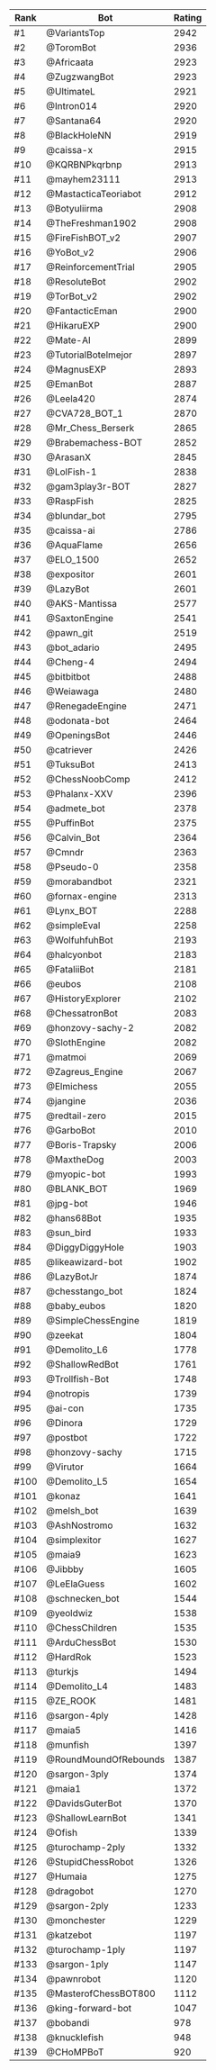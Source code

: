 Rank|Bot|Rating
---|---|---
#1|@VariantsTop|2942
#2|@ToromBot|2936
#3|@Africaata|2923
#4|@ZugzwangBot|2923
#5|@UltimateL|2921
#6|@Intron014|2920
#7|@Santana64|2920
#8|@BlackHoleNN|2919
#9|@caissa-x|2915
#10|@KQRBNPkqrbnp|2913
#11|@mayhem23111|2913
#12|@MastacticaTeoriabot|2912
#13|@Botyuliirma|2908
#14|@TheFreshman1902|2908
#15|@FireFishBOT_v2|2907
#16|@YoBot_v2|2906
#17|@ReinforcementTrial|2905
#18|@ResoluteBot|2902
#19|@TorBot_v2|2902
#20|@FantacticEman|2900
#21|@HikaruEXP|2900
#22|@Mate-AI|2899
#23|@TutorialBotelmejor|2897
#24|@MagnusEXP|2893
#25|@EmanBot|2887
#26|@Leela420|2874
#27|@CVA728_BOT_1|2870
#28|@Mr_Chess_Berserk|2865
#29|@Brabemachess-BOT|2852
#30|@ArasanX|2845
#31|@LolFish-1|2838
#32|@gam3play3r-BOT|2827
#33|@RaspFish|2825
#34|@blundar_bot|2795
#35|@caissa-ai|2786
#36|@AquaFlame|2656
#37|@ELO_1500|2652
#38|@expositor|2601
#39|@LazyBot|2601
#40|@AKS-Mantissa|2577
#41|@SaxtonEngine|2541
#42|@pawn_git|2519
#43|@bot_adario|2495
#44|@Cheng-4|2494
#45|@bitbitbot|2488
#46|@Weiawaga|2480
#47|@RenegadeEngine|2471
#48|@odonata-bot|2464
#49|@OpeningsBot|2446
#50|@catriever|2426
#51|@TuksuBot|2413
#52|@ChessNoobComp|2412
#53|@Phalanx-XXV|2396
#54|@admete_bot|2378
#55|@PuffinBot|2375
#56|@Calvin_Bot|2364
#57|@Cmndr|2363
#58|@Pseudo-0|2358
#59|@morabandbot|2321
#60|@fornax-engine|2313
#61|@Lynx_BOT|2288
#62|@simpleEval|2258
#63|@WolfuhfuhBot|2193
#64|@halcyonbot|2183
#65|@FataliiBot|2181
#66|@eubos|2108
#67|@HistoryExplorer|2102
#68|@ChessatronBot|2083
#69|@honzovy-sachy-2|2082
#70|@SlothEngine|2082
#71|@matmoi|2069
#72|@Zagreus_Engine|2067
#73|@Elmichess|2055
#74|@jangine|2036
#75|@redtail-zero|2015
#76|@GarboBot|2010
#77|@Boris-Trapsky|2006
#78|@MaxtheDog|2003
#79|@myopic-bot|1993
#80|@BLANK_BOT|1969
#81|@jpg-bot|1946
#82|@hans68Bot|1935
#83|@sun_bird|1933
#84|@DiggyDiggyHole|1903
#85|@likeawizard-bot|1902
#86|@LazyBotJr|1874
#87|@chesstango_bot|1824
#88|@baby_eubos|1820
#89|@SimpleChessEngine|1819
#90|@zeekat|1804
#91|@Demolito_L6|1778
#92|@ShallowRedBot|1761
#93|@Trollfish-Bot|1748
#94|@notropis|1739
#95|@ai-con|1735
#96|@Dinora|1729
#97|@postbot|1722
#98|@honzovy-sachy|1715
#99|@Virutor|1664
#100|@Demolito_L5|1654
#101|@konaz|1641
#102|@melsh_bot|1639
#103|@AshNostromo|1632
#104|@simplexitor|1627
#105|@maia9|1623
#106|@Jibbby|1605
#107|@LeElaGuess|1602
#108|@schnecken_bot|1544
#109|@yeoldwiz|1538
#110|@ChessChildren|1535
#111|@ArduChessBot|1530
#112|@HardRok|1523
#113|@turkjs|1494
#114|@Demolito_L4|1483
#115|@ZE_ROOK|1481
#116|@sargon-4ply|1428
#117|@maia5|1416
#118|@munfish|1397
#119|@RoundMoundOfRebounds|1387
#120|@sargon-3ply|1374
#121|@maia1|1372
#122|@DavidsGuterBot|1370
#123|@ShallowLearnBot|1341
#124|@Ofish|1339
#125|@turochamp-2ply|1332
#126|@StupidChessRobot|1326
#127|@Humaia|1275
#128|@dragobot|1270
#129|@sargon-2ply|1233
#130|@monchester|1229
#131|@katzebot|1197
#132|@turochamp-1ply|1197
#133|@sargon-1ply|1147
#134|@pawnrobot|1120
#135|@MasterofChessBOT800|1112
#136|@king-forward-bot|1047
#137|@bobandi|978
#138|@knucklefish|948
#139|@CHoMPBoT|920
